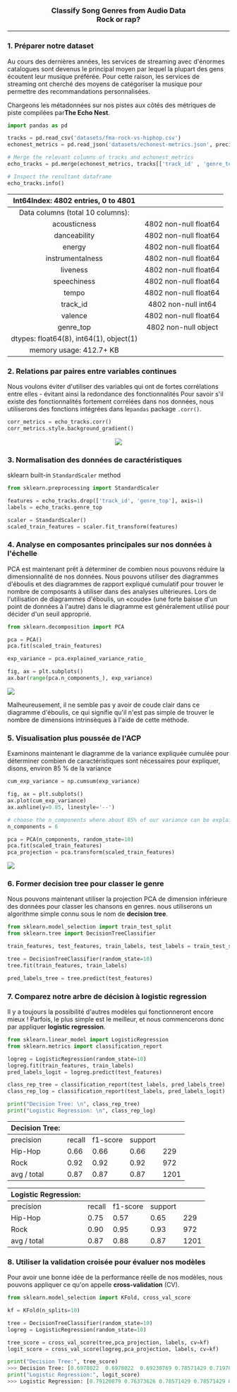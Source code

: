 <h3 align='center'>Classify Song Genres from Audio Data<br>Rock or rap?</h3><hr>



<!-- <p align='center'>
  <img width=500 height=300 src='https://i.ytimg.com/vi/oPgWYj2smCw/maxresdefault.jpg'>
</p> -->

<h3>1. Préparer notre dataset</h3>
<p>   Au cours des dernières années, les services de streaming avec d'énormes catalogues sont devenus le principal moyen par lequel la plupart des gens écoutent leur musique préférée. Pour cette raison, les services de streaming ont cherché des moyens de catégoriser la musique pour permettre des recommandations personnalisées.

Chargeons les métadonnées sur nos pistes aux côtés des métriques de piste compilées par<b>The Echo Nest</b>.</p>

```python
import pandas as pd

tracks = pd.read_csv('datasets/fma-rock-vs-hiphop.csv')
echonest_metrics = pd.read_json('datasets/echonest-metrics.json', precise_float=True)

# Merge the relevant columns of tracks and echonest_metrics
echo_tracks = pd.merge(echonest_metrics, tracks[['track_id' , 'genre_top']], how='inner', on='track_id')

# Inspect the resultant dataframe
echo_tracks.info()
```
|   Int64Index: 4802 entries, 0 to 4801   |                       |
|:---------------------------------------:|:---------------------:|
|     Data columns (total 10 columns):    |                       |
|               acousticness              | 4802 non-null float64 |
|               danceability              | 4802 non-null float64 |
|                  energy                 | 4802 non-null float64 |
|             instrumentalness            | 4802 non-null float64 |
|                 liveness                | 4802 non-null float64 |
|               speechiness               | 4802 non-null float64 |
|                  tempo                  | 4802 non-null float64 |
|                 track_id                | 4802 non-null int64   |
|                 valence                 | 4802 non-null float64 |
|                genre_top                | 4802 non-null object  |
| dtypes: float64(8), int64(1), object(1) |                       |
|         memory usage: 412.7+ KB         |                       |


<h3>2. Relations par paires entre variables continues</h3>
<p>Nous voulons éviter d'utiliser des variables qui ont de fortes corrélations entre elles - évitant ainsi la redondance des fonctionnalités
Pour savoir s'il existe des fonctionnalités fortement corrélées dans nos données, nous utiliserons des fonctions intégrées dans le<code>pandas</code> package <code>.corr()</code>. </p>

```python
corr_metrics = echo_tracks.corr()
corr_metrics.style.background_gradient()
```
<p align='center'>
  <img src='datasets/corr.jpg'>
</p>

<h3>3. Normalisation des données de caractéristiques</h3>
<pÉtant donné que nous n'avons pas trouvé de corrélations fortes particulières entre nos caractéristiques, nous pouvons plutôt utiliser une approche commune pour réduire le nombre de caractéristiques appelée analyse en composantes principales (PCA)
Pour éviter les biais, je normalise d'abord les données à l'aide de la méthode  <code>sklearn</code> built-in <code>StandardScaler</code> method</p>

```python
from sklearn.preprocessing import StandardScaler

features = echo_tracks.drop(['track_id', 'genre_top'], axis=1)
labels = echo_tracks.genre_top

scaler = StandardScaler()
scaled_train_features = scaler.fit_transform(features)
```

<h3>4. Analyse en composantes principales sur nos données à l'échelle</h3>
<p>PCA est maintenant prêt à déterminer de combien nous pouvons réduire la dimensionnalité de nos données. Nous pouvons utiliser des diagrammes d'éboulis et des diagrammes de rapport expliqué cumulatif pour trouver le nombre de composants à utiliser dans des analyses ultérieures.
Lors de l'utilisation de diagrammes d'éboulis, un «coude» (une forte baisse d'un point de données à l'autre) dans le diagramme est généralement utilisé pour décider d'un seuil approprié.</p>
  
```python
from sklearn.decomposition import PCA

pca = PCA()
pca.fit(scaled_train_features)

exp_variance = pca.explained_variance_ratio_

fig, ax = plt.subplots()
ax.bar(range(pca.n_components_), exp_variance)
```

<img src='datasets/PCAhist.jpg'>

<p>Malheureusement, il ne semble pas y avoir de coude clair dans ce diagramme d'éboulis, ce qui signifie qu'il n'est pas simple de trouver le nombre de dimensions intrinsèques à l'aide de cette méthode.</p>

<h3>5. Visualisation plus poussée de l'ACP</h3>
<p>Examinons maintenant le diagramme de la variance expliquée cumulée pour déterminer combien de caractéristiques sont nécessaires pour expliquer, disons, environ 85 % de la variance</p>

```python
cum_exp_variance = np.cumsum(exp_variance)

fig, ax = plt.subplots()
ax.plot(cum_exp_variance)
ax.axhline(y=0.85, linestyle='--')

# choose the n_components where about 85% of our variance can be explained
n_components = 6

pca = PCA(n_components, random_state=10)
pca.fit(scaled_train_features)
pca_projection = pca.transform(scaled_train_features)
```
<img src='datasets/linePCA.jpg'>



<h3>6. Former decision tree pour classer le genre </h3>
<p>Nous pouvons maintenant utiliser la projection PCA de dimension inférieure des données pour classer les chansons en genres. nous utiliserons un algorithme simple connu sous le nom de <b>decision tree</b>.</p>

```python
from sklearn.model_selection import train_test_split
from sklearn.tree import DecisionTreeClassifier

train_features, test_features, train_labels, test_labels = train_test_split(pca_projection, labels, random_state=10)

tree = DecisionTreeClassifier(random_state=10)
tree.fit(train_features, train_labels)

pred_labels_tree = tree.predict(test_features)
```

<h3>7. Comparez notre arbre de décision à  logistic regression</h3>
<p>Il y a toujours la possibilité d'autres modèles qui fonctionneront encore mieux ! Parfois, le plus simple est le meilleur, et nous commencerons donc par appliquer <b>logistic regression</b>.</p>

```python
from sklearn.linear_model import LogisticRegression
from sklearn.metrics import classification_report

logreg = LogisticRegression(random_state=10)
logreg.fit(train_features, train_labels)
pred_labels_logit = logreg.predict(test_features)

class_rep_tree = classification_report(test_labels, pred_labels_tree)
class_rep_log = classification_report(test_labels, pred_labels_logit)

print("Decision Tree: \n", class_rep_tree)
print("Logistic Regression: \n", class_rep_log)
```

| Decision Tree: |        |          |         |      |  
|----------------|--------|----------|---------|------|
| precision      | recall | f1-score | support |      |
| Hip-Hop        | 0.66   | 0.66     | 0.66    | 229  |
| Rock           | 0.92   | 0.92     | 0.92    | 972  |
| avg / total    | 0.87   | 0.87     | 0.87    | 1201 |

| Logistic Regression: |        |          |         |      |
|----------------------|--------|----------|---------|------|
| precision            | recall | f1-score | support |      |
| Hip-Hop              | 0.75   | 0.57     | 0.65    | 229  |
| Rock                 | 0.90   | 0.95     | 0.93    | 972  |
| avg / total          | 0.87   | 0.88     | 0.87    | 1201 | 


<h3>8. Utiliser la validation croisée pour évaluer nos modèles</h3>
<p>Pour avoir une bonne idée de la performance réelle de nos modèles, nous pouvons appliquer ce qu'on appelle <b>cross-validation</b> (CV).

```python
from sklearn.model_selection import KFold, cross_val_score

kf = KFold(n_splits=10)

tree = DecisionTreeClassifier(random_state=10)
logreg = LogisticRegression(random_state=10)

tree_score = cross_val_score(tree,pca_projection, labels, cv=kf)
logit_score = cross_val_score(logreg,pca_projection, labels, cv=kf)

print("Decision Tree:", tree_score)
>>> Decision Tree: [0.6978022  0.6978022  0.69230769 0.78571429 0.71978022 0.67032967 0.75824176 0.76923077 0.75274725 0.6978022 ]
print("Logistic Regression:", logit_score)
>>> Logistic Regression: [0.79120879 0.76373626 0.78571429 0.78571429 0.78571429 0.78021978 0.75274725 0.76923077 0.81868132 0.71978022]
```


